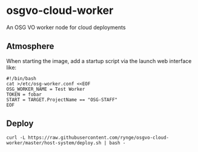 # osgvo-cloud-worker

An OSG VO worker node for cloud deployments

## Atmosphere

When starting the image, add a startup script via the launch web interface like:

```
#!/bin/bash
cat >/etc/osg-worker.conf <<EOF
OSG_WORKER_NAME = Test Worker
TOKEN = fobar
START = TARGET.ProjectName == "OSG-STAFF"
EOF
```

## Deploy

```
curl -L https://raw.githubusercontent.com/rynge/osgvo-cloud-worker/master/host-system/deploy.sh | bash -
```

